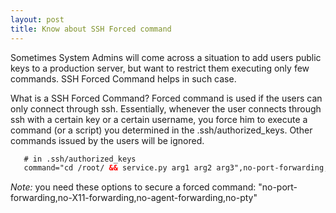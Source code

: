 ```yaml
---
layout: post
title: Know about SSH Forced command
---
```

<p class="message">
Sometimes System Admins will come across a situation to add users public keys to a production server, but want to restrict them executing only few commands. SSH Forced Command helps in such case.
</p>


What is a SSH Forced Command?
   Forced command is used if the users can only connect through ssh. Essentially, whenever the user connects through ssh with a certain key or a certain username, you force him to execute a command (or a script) you determined in the .ssh/authorized_keys. Other commands issued by the users will be ignored.
```html
   # in .ssh/authorized_keys 
   command="cd /root/ && service.py arg1 arg2 arg3",no-port-forwarding,no-X11-forwarding,no-agent-forwarding,no-pty ssh-rsa public_key
```
*Note:*  you need these options to secure a forced command: 
"no-port-forwarding,no-X11-forwarding,no-agent-forwarding,no-pty"
